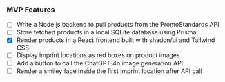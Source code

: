 ### MVP Features
- [ ] Write a Node.js backend to pull products from the PromoStandards API
- [ ] Store fetched products in a local SQLite database using Prisma
- [x] Render products in a React frontend built with shadcn/ui and Tailwind CSS
- [ ] Display imprint locations as red boxes on product images
- [ ] Add a button to call the ChatGPT-4o image generation API
- [ ] Render a smiley face inside the first imprint location after API call